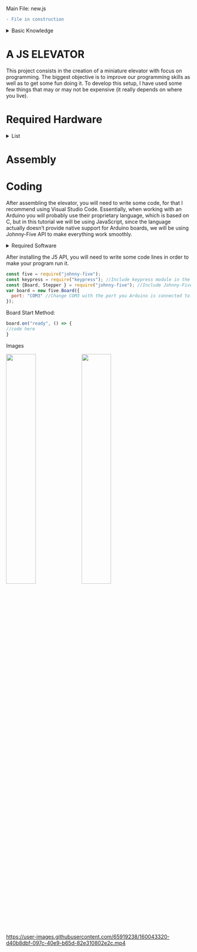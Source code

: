 Main File: new.js
```diff
- File in construction
```
<details><summary> Basic Knowledge</summary>
<p>
  
It is recommend having at least basic knowledge in JavaScript or any other programing language before taking this tutorial.

Used methods:

- Api’s
- Variables
- Functions
- Objects
- Methods
- Data Types
- Arrow functions
- Conditionals and ternaries

</p>
</details>

# A JS ELEVATOR

This project consists in the creation of a miniature elevator with focus on programming. The biggest objective is to improve our programming skills as well as to get some fun doing it.
To develop this setup, I have used some few things that may or may not be expensive (it really depends on where you live).

# Required Hardware

<details><summary>List</summary>
<p>

- Arduino UNO board.
- Relay board
- Power Supply
- switching power supply
- Stepper Motor
- Pololu A4988 driver
- Stepper Motor Driver Expansion Board
- Timing Pulley
- Timing Pulley Belt
- Some carboard boxes or plywood
- Multimeter
- Soldering iron

</p>
</details>

# Assembly

# Coding
After assembling the elevator, you will need to write some code, for that I recommend using Visual Studio Code.
Essentially, when working with an Arduino you will probably use their proprietary language, which is based on C, but in this tutorial we will be using JavaScript, since the language actually doesn’t provide native support for Arduino boards, we will be using Johnny-Five API to make everything work smoothly.
<details><summary>Required Software</summary>
<p>
  
- Visual Studio Code [Click-Me](https://code.visualstudio.com/)
- NODE.JS [Click-Me](https://nodejs.org/en/download/)
-	Johnny-Five API [Click-Me](https://github.com/rwaldron/johnny-five/wiki/Getting-Started)
- KeyPress [Click-Me](https://www.npmjs.com/package/keypress)
  
</p>
</details>


After installing the J5 API, you will need to write some code lines in order to make your program run it.
```javascript
const five = require("johnny-five");
const keypress = require("keypress"); //Include keypress module in the object.
const {Board, Stepper } = require("johnny-five"); //Include Johnny-Five module in the object.
var board = new five.Board({
  port: "COM3" //Change COM3 with the port you Arduino is connected to.
});

```

Board Start Method:
```javascript
board.on("ready", () => {
//code here
}
```

Images


<img src="https://user-images.githubusercontent.com/65919238/160043308-d863a65b-25c0-42b8-b722-53bb3b8c2d44.jpg" width="40%" height="40%">
<img src="https://user-images.githubusercontent.com/65919238/160043312-c6469aa9-7ba6-413c-872c-40b543b5364c.jpg" width="40%" height="40%">

https://user-images.githubusercontent.com/65919238/160043320-d40b8dbf-097c-40e9-b65d-82e310802e2c.mp4






